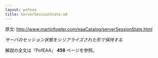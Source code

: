 ```yaml
---
layout: pofeaa
title: ServerSessionState.md
---
```


原文: http://www.martinfowler.com/eaaCatalog/serverSessionState.html

*サーバのセッション状態をシリアライズされた形で保持する*

解説の全文は『PofEAA』 **458** ページを参照。
